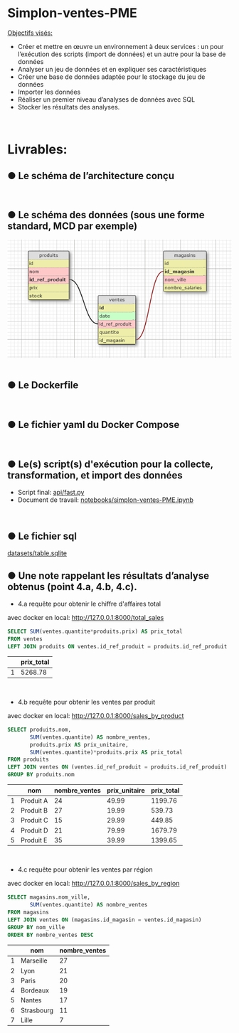 # Simplon-ventes-PME
[Objectifs visés:](brief/Brief%20projet%20Analyser%20les%20ventes%20d’une%20PME%20-%20Data%20Engineer%20-%20V2.pdf)
- Créer et mettre en œuvre un environnement à deux services : un pour l’exécution des scripts (import de données) et un autre pour la base de données
- Analyser un jeu de données et en expliquer ses caractéristiques
- Créer une base de données adaptée pour le stockage du jeu de données
- Importer les données
- Réaliser un premier niveau d’analyses de données avec SQL
- Stocker les résultats des analyses.
<br>

# Livrables:

## ● Le schéma de l’architecture conçu
<br>

## ● Le schéma des données (sous une forme standard, MCD par exemple)
<div style="text-align:center">
  <img src="schema_tables.png" width="600">
</div>
<br>

## ● Le Dockerfile
<br>

## ● Le fichier yaml du Docker Compose
<br>

## ● Le(s) script(s) d'exécution pour la collecte, transformation, et import des données
- Script final: [api/fast.py](api/fast.py)
- Document de travail: [notebooks/simplon-ventes-PME.ipynb](notebooks/simplon-ventes-PME.ipynb)
<br>

## ● Le fichier sql
[datasets/table.sqlite](datasets/table.sqlite)
<br>

## ● Une note rappelant les résultats d’analyse obtenus (point 4.a, 4.b, 4.c).
- 4.a requête pour obtenir le chiffre d'affaires total

avec docker en local: http://127.0.0.1:8000/total_sales
```sql
SELECT SUM(ventes.quantite*produits.prix) AS prix_total 
FROM ventes
LEFT JOIN produits ON ventes.id_ref_produit = produits.id_ref_produit
```
|   | prix_total |
| - | ------------- |
| 1 | 5268.78 |
<br>

- 4.b requête pour obtenir les ventes par produit

avec docker en local: http://127.0.0.1:8000/sales_by_product
```sql
SELECT produits.nom,
       SUM(ventes.quantite) AS nombre_ventes,
       produits.prix AS prix_unitaire,
       SUM(ventes.quantite)*produits.prix AS prix_total
FROM produits
LEFT JOIN ventes ON (ventes.id_ref_produit = produits.id_ref_produit)
GROUP BY produits.nom
```
|   | nom | nombre_ventes | prix_unitaire | prix_total |
| - | ------------- | ------------- | ------------- | ------------- |
| 1 | Produit A | 24 | 49.99 | 1199.76 |
| 2 | Produit B | 27 | 19.99 | 539.73 |
| 3 | Produit C | 15 | 29.99 | 449.85 |
| 4 | Produit D | 21 | 79.99 | 1679.79 |
| 5 | Produit E | 35 | 39.99 | 1399.65 |
<br>

- 4.c requête pour obtenir les ventes par région

avec docker en local: http://127.0.0.1:8000/sales_by_region
```sql
SELECT magasins.nom_ville,
       SUM(ventes.quantite) AS nombre_ventes
FROM magasins
LEFT JOIN ventes ON (magasins.id_magasin = ventes.id_magasin)
GROUP BY nom_ville
ORDER BY nombre_ventes DESC
```
|   | nom | nombre_ventes |
| - | ------------- | ------------- |
| 1 | Marseille | 27 |
| 2 | Lyon | 21 |
| 3 | Paris | 20 |
| 4 | Bordeaux | 19 |
| 5 | Nantes | 17 |
| 6 | Strasbourg | 11 |
| 7 | Lille | 7 |
<br>

